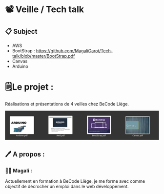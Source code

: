 # 📽️ Veille / Tech talk 

## 📋 Subject 
* AWS
* BootStrap : https://github.com/MagaliGarot/Tech-talk/blob/master/BootStrap.pdf
* Canvas
* Arduino

# 🗒Le projet :

Réalisations et présentations de 4 veilles chez BeCode Liège.

![<Visuel>](capture.png)

## 🖊 A propos :

### 👩‍💻 Magali :

Actuellement en formation à BeCode Liège, je me forme avec comme objectif de décrocher un emploi dans le web développement. 



